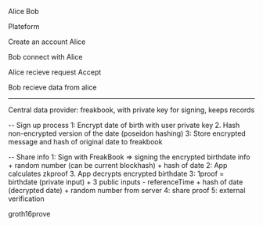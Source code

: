 Alice Bob

Plateform

Create an account Alice

Bob connect with Alice

Alice recieve request
Accept

Bob recieve data from alice


----

Central data provider: freakbook, with private key for signing, keeps records

-- Sign up process
1: Encrypt date of birth with user private key
2. Hash non-encrypted version of the date (poseidon hashing)
3: Store encrypted message and hash of original date to freakbook

-- Share info
1: Sign with FreakBook => signing the encrypted birthdate info + random number (can be current blockhash) + hash of date
2: App calculates zkproof
3. App decrypts encrypted birthdate
3: 1proof = birthdate (private input) + 3 public inputs - referenceTime + hash of date (decrypted date) + random number from server
4: share proof
5: external verification

groth16prove 
